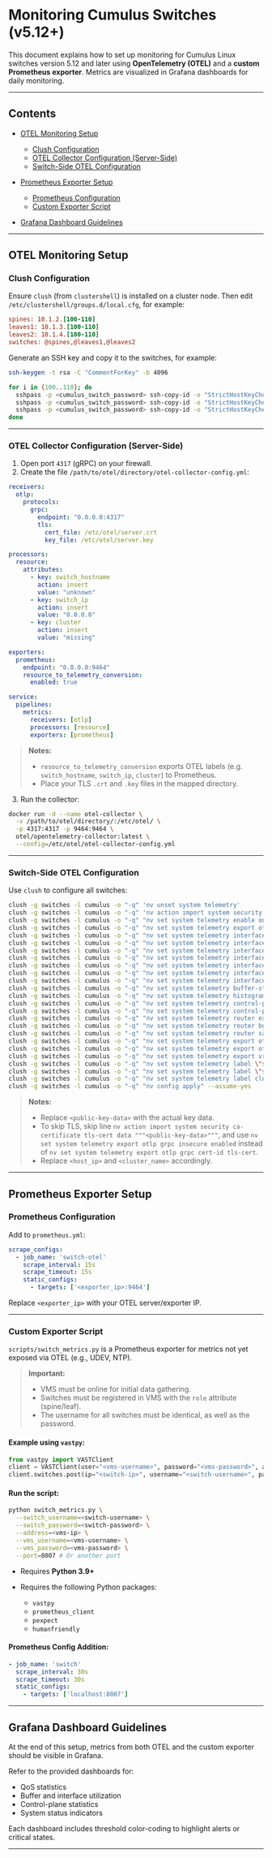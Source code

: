 # Monitoring Cumulus Switches (v5.12+)

This document explains how to set up monitoring for Cumulus Linux switches version 5.12 and later using **OpenTelemetry (OTEL)** and a **custom Prometheus exporter**. Metrics are visualized in Grafana dashboards for daily monitoring.

---

## Contents

* [OTEL Monitoring Setup](#otel-monitoring-setup)

  - [Clush Configuration](#clush-configuration)
  - [OTEL Collector Configuration (Server-Side)](#otel-collector-configuration-server-side)
  - [Switch-Side OTEL Configuration](#switch-side-otel-configuration)
* [Prometheus Exporter Setup](#prometheus-exporter-setup)

  - [Prometheus Configuration](#prometheus-configuration)
  - [Custom Exporter Script](#custom-exporter-script)
* [Grafana Dashboard Guidelines](#grafana-dashboard-guidelines)

---

## OTEL Monitoring Setup

### Clush Configuration

Ensure `clush` (from `clustershell`) is installed on a cluster node. Then edit `/etc/clustershell/groups.d/local.cfg`, for example:

```ini
spines: 10.1.2.[100-110]
leaves1: 10.1.3.[100-110]
leaves2: 10.1.4.[100-110]
switches: @spines,@leaves1,@leaves2
```

Generate an SSH key and copy it to the switches, for example:

```bash
ssh-keygen -t rsa -C "CommentForKey" -b 4096

for i in {100..110}; do
  sshpass -p <cumulus_switch_password> ssh-copy-id -o "StrictHostKeyChecking=no" cumulus@10.1.2.$i
  sshpass -p <cumulus_switch_password> ssh-copy-id -o "StrictHostKeyChecking=no" cumulus@10.1.3.$i
  sshpass -p <cumulus_switch_password> ssh-copy-id -o "StrictHostKeyChecking=no" cumulus@10.1.4.$i
done
```

---

### OTEL Collector Configuration (Server-Side)

1. Open port `4317` (gRPC) on your firewall.
2. Create the file `/path/to/otel/directory/otel-collector-config.yml`:

```yaml
receivers:
  otlp:
    protocols:
      grpc:
        endpoint: "0.0.0.0:4317"
        tls:
          cert_file: /etc/otel/server.crt
          key_file: /etc/otel/server.key

processors:
  resource:
    attributes:
      - key: switch_hostname
        action: insert
        value: "unknown"
      - key: switch_ip
        action: insert
        value: "0.0.0.0"
      - key: cluster
        action: insert
        value: "missing"

exporters:
  prometheus:
    endpoint: "0.0.0.0:9464"
    resource_to_telemetry_conversion:
      enabled: true

service:
  pipelines:
    metrics:
      receivers: [otlp]
      processors: [resource]
      exporters: [prometheus]
```

> **Notes:**
>
> * `resource_to_telemetry_conversion` exports OTEL labels (e.g. `switch_hostname`, `switch_ip`, `cluster`) to Prometheus.
> * Place your TLS `.crt` and `.key` files in the mapped directory.

3. Run the collector:

```bash
docker run -d --name otel-collector \
  -v /path/to/otel/directory/:/etc/otel/ \
  -p 4317:4317 -p 9464:9464 \
  otel/opentelemetry-collector:latest \
  --config=/etc/otel/otel-collector-config.yml
```

---

### Switch-Side OTEL Configuration

Use `clush` to configure all switches:

```bash
clush -g switches -l cumulus -o "-q" 'nv unset system telemetry'
clush -g switches -l cumulus -o "-q" 'nv action import system security ca-certificate tls-cert data """<public-key-data>"""'
clush -g switches -l cumulus -o "-q" "nv set system telemetry enable on"
clush -g switches -l cumulus -o "-q" "nv set system telemetry export otlp state enabled"
clush -g switches -l cumulus -o "-q" "nv set system telemetry interface-stats export state enabled"
clush -g switches -l cumulus -o "-q" "nv set system telemetry interface-stats sample-interval 30"
clush -g switches -l cumulus -o "-q" "nv set system telemetry interface-stats ingress-buffer priority-group 0"
clush -g switches -l cumulus -o "-q" "nv set system telemetry interface-stats ingress-buffer priority-group 1"
clush -g switches -l cumulus -o "-q" "nv set system telemetry interface-stats egress-buffer traffic-class 3"
clush -g switches -l cumulus -o "-q" "nv set system telemetry interface-stats switch-priority 3"
clush -g switches -l cumulus -o "-q" "nv set system telemetry interface-stats class phy state enabled"
clush -g switches -l cumulus -o "-q" "nv set system telemetry buffer-stats export state enabled"
clush -g switches -l cumulus -o "-q" "nv set system telemetry histogram export state enabled"
clush -g switches -l cumulus -o "-q" "nv set system telemetry control-plane-stats export state enabled"
clush -g switches -l cumulus -o "-q" "nv set system telemetry control-plane-stats sample-interval 30"
clush -g switches -l cumulus -o "-q" "nv set system telemetry router export state enabled"
clush -g switches -l cumulus -o "-q" "nv set system telemetry router bgp export state enabled"
clush -g switches -l cumulus -o "-q" "nv set system telemetry router sample-interval 30"
clush -g switches -l cumulus -o "-q" "nv set system telemetry export otlp grpc cert-id tls-cert"
clush -g switches -l cumulus -o "-q" "nv set system telemetry export otlp grpc destination <host_ip> port 4317"
clush -g switches -l cumulus -o "-q" "nv set system telemetry export vrf mgmt"
clush -g switches -l cumulus -o "-q" "nv set system telemetry label \"switch_ip\" description \"\$(hostname -I | awk '{print \$1}')\""
clush -g switches -l cumulus -o "-q" "nv set system telemetry label \"switch_hostname\" description \"\$(hostname)\""
clush -g switches -l cumulus -o "-q" "nv set system telemetry label cluster description <cluster_name>"
clush -g switches -l cumulus -o "-q" "nv config apply" --assume-yes
```

> **Notes:**
>
> * Replace `<public-key-data>` with the actual key data.
> * To skip TLS, skip line `nv action import system security ca-certificate tls-cert data """<public-key-data>"""`, and use `nv set system telemetry export otlp grpc insecure enabled` instead of `nv set system telemetry export otlp grpc cert-id tls-cert`.
> * Replace `<host_ip>` and `<cluster_name>` accordingly.

---

## Prometheus Exporter Setup

### Prometheus Configuration

Add to `prometheus.yml`:

```yaml
scrape_configs:
  - job_name: 'switch-otel'
    scrape_interval: 15s
    scrape_timeout: 15s
    static_configs:
      - targets: ['<exporter_ip>:9464']
```

Replace `<exporter_ip>` with your OTEL server/exporter IP.

---

### Custom Exporter Script

`scripts/switch_metrics.py` is a Prometheus exporter for metrics not yet exposed via OTEL (e.g., UDEV, NTP).

> **Important:**
>
> * VMS must be online for initial data gathering.
> * Switches must be registered in VMS with the `role` attribute (spine/leaf).
> * The username for all switches must be identical, as well as the password. 

#### Example using `vastpy`:

```python
from vastpy import VASTClient
client = VASTClient(user="<vms-username>", password="<vms-password>", address="<vms-ip>")
client.switches.post(ip="<switch-ip>", username="<switch-username>", password="<switch-password>", role="spine")
```

#### Run the script:

```bash
python switch_metrics.py \
  --switch_username=<switch-username> \
  --switch_password=<switch-password> \
  --address=<vms-ip> \
  --vms_username=<vms-username> \
  --vms_password=<vms-password> \
  --port=8007 # Or another port
```

* Requires **Python 3.9+**
* Requires the following Python packages:

  * `vastpy`
  * `prometheus_client`
  * `pexpect`
  * `humanfriendly`

#### Prometheus Config Addition:

```yaml
- job_name: 'switch'
  scrape_interval: 30s
  scrape_timeout: 30s
  static_configs:
    - targets: ['localhost:8007']
```

---

## Grafana Dashboard Guidelines

At the end of this setup, metrics from both OTEL and the custom exporter should be visible in Grafana.

Refer to the provided dashboards for:

* QoS statistics
* Buffer and interface utilization
* Control-plane statistics
* System status indicators

Each dashboard includes threshold color-coding to highlight alerts or critical states.

---
